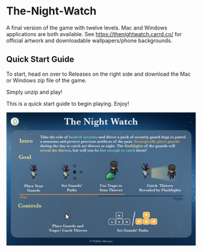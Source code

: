 # The-Night-Watch
A final version of the game with twelve levels. Mac and Windows applications are both available. See https://thenightwatch.carrd.co/ for official artwork and downloadable wallpapers/phone backgrounds.



## Quick Start Guide
To start, head on over to Releases on the right side and download the Mac or Windows zip file of the game.

Simply unzip and play!

This is a quick start guide to begin playing. Enjoy!

![alt text](https://github.com/JackieW001/The-Night-Watch/blob/main/TheNightWatchQuickStartGuide.png)
